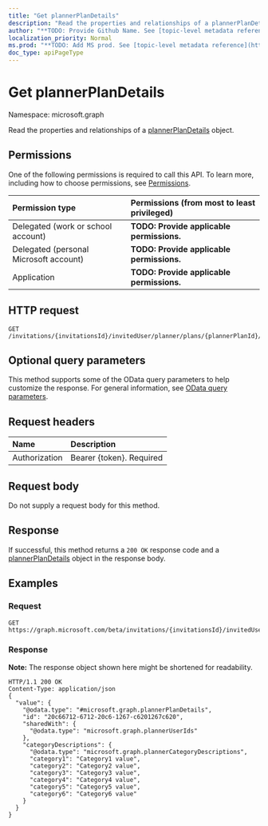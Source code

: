 ```yaml
---
title: "Get plannerPlanDetails"
description: "Read the properties and relationships of a plannerPlanDetails object."
author: "**TODO: Provide Github Name. See [topic-level metadata reference](https://msgo.azurewebsites.net/add/document/guidelines/metadata.html#topic-level-metadata)**"
localization_priority: Normal
ms.prod: "**TODO: Add MS prod. See [topic-level metadata reference](https://msgo.azurewebsites.net/add/document/guidelines/metadata.html#topic-level-metadata)**"
doc_type: apiPageType
---
```


# Get plannerPlanDetails

Namespace: microsoft.graph

Read the properties and relationships of a [plannerPlanDetails](../resources/plannerplandetails.md) object.

## Permissions
One of the following permissions is required to call this API. To learn more, including how to choose permissions, see [Permissions](/concepts/permissions-reference.md).

|Permission type|Permissions (from most to least privileged)|
|:---|:---|
|Delegated (work or school account)|**TODO: Provide applicable permissions.**|
|Delegated (personal Microsoft account)|**TODO: Provide applicable permissions.**|
|Application|**TODO: Provide applicable permissions.**|

## HTTP request
<!-- {
  "blockType": "ignored"
}
-->
``` http
GET /invitations/{invitationsId}/invitedUser/planner/plans/{plannerPlanId}/details
```

## Optional query parameters
This method supports some of the OData query parameters to help customize the response. For general information, see [OData query parameters](/graph/query-parameters).

## Request headers
|Name|Description|
|:---|:---|
|Authorization|Bearer {token}. Required|

## Request body
Do not supply a request body for this method.

## Response
If successful, this method returns a `200 OK` response code and a [plannerPlanDetails](../resources/plannerplandetails.md) object in the response body.

## Examples

### Request
<!-- {
  "blockType": "request",
  "name": "get_plannerplandetails"
}
-->
``` http
GET https://graph.microsoft.com/beta/invitations/{invitationsId}/invitedUser/planner/plans/{plannerPlanId}/details
```

### Response
**Note:** The response object shown here might be shortened for readability.
<!-- {
  "blockType": "response",
  "truncated": true,
  "@odata.type": "microsoft.graph.plannerPlanDetails"
}
-->
``` http
HTTP/1.1 200 OK
Content-Type: application/json
{
  "value": {
    "@odata.type": "#microsoft.graph.plannerPlanDetails",
    "id": "20c66712-6712-20c6-1267-c6201267c620",
    "sharedWith": {
      "@odata.type": "microsoft.graph.plannerUserIds"
    },
    "categoryDescriptions": {
      "@odata.type": "microsoft.graph.plannerCategoryDescriptions",
      "category1": "Category1 value",
      "category2": "Category2 value",
      "category3": "Category3 value",
      "category4": "Category4 value",
      "category5": "Category5 value",
      "category6": "Category6 value"
    }
  }
}
```

